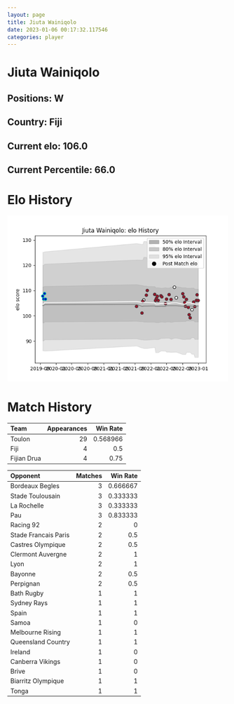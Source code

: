 ```yaml
---  
layout: page  
title: Jiuta Wainiqolo  
date: 2023-01-06 00:17:32.117546  
categories: player  
---
```

# Jiuta Wainiqolo

## Positions: W

## Country: Fiji

## Current elo: 106.0

## Current Percentile: 66.0

# Elo History


![elo history](history_JiutaWainiqolo.png)
# Match History


| Team        |   Appearances |   Win Rate |
|:------------|--------------:|-----------:|
| Toulon      |            29 |   0.568966 |
| Fiji        |             4 |   0.5      |
| Fijian Drua |             4 |   0.75     |

| Opponent             |   Matches |   Win Rate |
|:---------------------|----------:|-----------:|
| Bordeaux Begles      |         3 |   0.666667 |
| Stade Toulousain     |         3 |   0.333333 |
| La Rochelle          |         3 |   0.333333 |
| Pau                  |         3 |   0.833333 |
| Racing 92            |         2 |   0        |
| Stade Francais Paris |         2 |   0.5      |
| Castres Olympique    |         2 |   0.5      |
| Clermont Auvergne    |         2 |   1        |
| Lyon                 |         2 |   1        |
| Bayonne              |         2 |   0.5      |
| Perpignan            |         2 |   0.5      |
| Bath Rugby           |         1 |   1        |
| Sydney Rays          |         1 |   1        |
| Spain                |         1 |   1        |
| Samoa                |         1 |   0        |
| Melbourne Rising     |         1 |   1        |
| Queensland Country   |         1 |   1        |
| Ireland              |         1 |   0        |
| Canberra Vikings     |         1 |   0        |
| Brive                |         1 |   0        |
| Biarritz Olympique   |         1 |   1        |
| Tonga                |         1 |   1        |